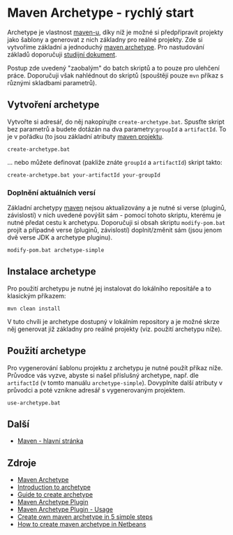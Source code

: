 # Maven Archetype - rychlý start
Archetype je vlastnost [maven-u](https://maven.apache.org/index.html), díky níž je možné si předpřipravit projekty jako šablony a generovat z nich základny pro reálné projekty. Zde si vytvoříme základní a jednoduchý [maven archetype](https://maven.apache.org/guides/introduction/introduction-to-archetypes.html). Pro nastudování základů doporučuji [studijní dokument](../STUDY.md).

Postup zde uvedený "zaobalým" do batch skriptů a to pouze pro ulehčení práce. Doporučuji však nahlédnout do skriptů (spouštějí pouze ```mvn``` příkaz s různými skladbami parametrů).

## Vytvoření archetype
Vytvořte si adresář, do něj nakopírujte ```create-archetype.bat```. Spusťte skript bez parametrů a budete dotázán na dva parametry:```groupId``` a ```artifactId```. To je v pořádku (to jsou základní atributy [maven projektu](https://maven.apache.org/guides/getting-started/maven-in-five-minutes.html).

```
create-archetype.bat
```

... nebo můžete definovat (pakliže znáte ```groupId``` a ```artifactId```) skript takto:
```
create-archetype.bat your-artifactId your-groupId
```


### Doplnění aktuálních versí
Základní archetypy [maven](https://maven.org) nejsou aktualizovány a je nutné si verse (pluginů, závislostí) v nich uvedené povýšit sám - pomocí tohoto skriptu, kterému je nutné předat cestu k archetypu. Doporučuji si obsah skriptu ```modify-pom.bat``` projít a případné verse (pluginů, závislostí) doplnit/změnit sám (jsou jenom dvě verse JDK a archetype pluginu).

```
modify-pom.bat archetype-simple
``` 

## Instalace archetype
Pro použití archetypu je nutné jej instalovat do lokálního repositáře a to klasickým příkazem:

```
mvn clean install
```
V tuto chvíli je archetype dostupný v lokálním repository a je možné skrze něj generovat již základny pro reálné projekty (viz. použití archetypu níže).

## Použití archetype
Pro vygenerování šablonu projektu z archetypu je nutné použít příkaz níže. Průvodce vás vyzve, abyste si našel příslušný archetype, např. dle ```artifactId``` (v tomto manuálu ```archetype-simple```). Dovyplníte další atributy v průvodci a poté vznikne adresář s vygenerovaným projektem.

```shell
use-archetype.bat
```

## Další
* [Maven - hlavní stránka](https://github.com/tomascejka/java/tree/main/maven)

## Zdroje
* [Maven Archetype](http://maven.apache.org/archetype/index.html)
* [Introduction to archetype](https://maven.apache.org/guides/introduction/introduction-to-archetypes.html)
* [Guide to create archetype](https://maven.apache.org/guides/mini/guide-creating-archetypes.html)
* [Maven Archetype Plugin](https://maven.apache.org/archetype/maven-archetype-plugin/index.html)
* [Maven Archetype Plugin - Usage](https://maven.apache.org/archetype/maven-archetype-plugin/usage.html)
* [Create own maven archetype in 5 simple steps](https://rieckpil.de/create-your-own-maven-archetype-in-5-simple-steps/)
* [How to create maven archetype in Netbeans](https://www.taringamberini.com/en/blog/java/how-to-create-a-maven-archetype-in-netbeans)
